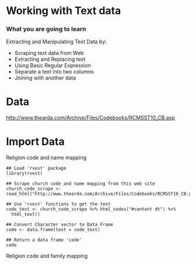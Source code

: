 # Working with Text data

### What you are going to learn

Extracting and Manipulating Text Data by:

- Scraping text data from Web
- Extracting and Replacing text
- Using Basic Regular Expression
- Separate a text into two columns
- Joining with another data

# Data


http://www.thearda.com/Archive/Files/Codebooks/RCMSST10_CB.asp

# Import Data

Religion code and name mapping

```
## Load 'rvest' package
library(rvest)

## Scrape church code and name mapping from this web site
church_code_scrape <- read_html("http://www.thearda.com/Archive/Files/Codebooks/RCMSST10_CB.asp")

## Use 'rvest' functions to get the text
code_text <- church_code_scrape %>% html_nodes("#content dt") %>%
  html_text()

## Convert Character vector to Data Frame
code <- data.frame(text = code_text)

## Return a data frame 'code'
code

```

Religion code and family mapping
